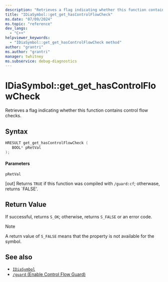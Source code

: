```yaml
---
description: "Retrieves a flag indicating whether this function contains control flow checks."
title: "IDiaSymbol::get_get_hasControlFlowCheck"
ms.date: "07/09/2024"
ms.topic: "reference"
dev_langs:
  - "C++"
helpviewer_keywords:
  - "IDiaSymbol::get_get_hasControlFlowCheck method"
author: "grantri"
ms.author: "grantri"
manager: twhitney
ms.subservice: debug-diagnostics
---
```

# IDiaSymbol::get_get_hasControlFlowCheck

Retrieves a flag indicating whether this function contains control flow checks.

## Syntax

```C++
HRESULT get_get_hasControlFlowCheck ( 
   BOOL* pRetVal
);
```

#### Parameters

 `pRetVal`

[out] Returns `TRUE` if this function was compiled with `/guard:cf`; otherwase, returns `FALSE'.

## Return Value

 If successful, returns `S_OK`; otherwise, returns `S_FALSE` or an error code.

> [!NOTE]
> A return value of `S_FALSE` means that the property is not available for the symbol.

## See also

- [`IDiaSymbol`](../../debugger/debug-interface-access/idiasymbol.md)
- [`/guard` (Enable Control Flow Guard)](/cpp/build/reference/guard-enable-control-flow-guard)
